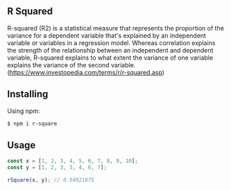 ## R Squared

R-squared (R2) is a statistical measure that represents the proportion of the variance for a dependent variable that's explained by an independent variable or variables in a regression model. Whereas correlation explains the strength of the relationship between an independent and dependent variable, R-squared explains to what extent the variance of one variable explains the variance of the second variable. (https://www.investopedia.com/terms/r/r-squared.asp)

## Installing

Using npm:

```bash
$ npm i r-square
```

## Usage

```js
const x = [1, 2, 3, 4, 5, 6, 7, 8, 9, 10];
const y = [1, 2, 3, 3, 4, 6, 7];

rSquare(x, y); // 0.94921875
```
